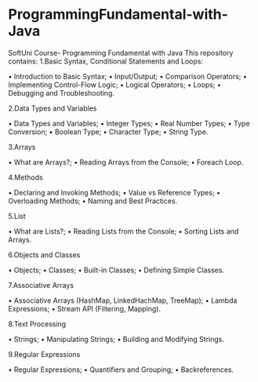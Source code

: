# ProgrammingFundamental-with-Java
SoftUni Course- Programming Fundamental with Java This repository contains: 1.Basic Syntax, Conditional Statements and Loops:

• Introduction to Basic Syntax; • Input/Output; • Comparison Operators; • Implementing Control-Flow Logic; • Logical Operators; • Loops; • Debugging and Troubleshooting.

2.Data Types and Variables

• Data Types and Variables; • Integer Types; • Real Number Types; • Type Conversion; • Boolean Type; • Character Type; • String Type.

3.Arrays

• What are Arrays?; • Reading Arrays from the Console; • Foreach Loop.

4.Methods

• Declaring and Invoking Methods; • Value vs Reference Types; • Overloading Methods; • Naming and Best Practices.

5.List

• What are Lists?; • Reading Lists from the Console; • Sorting Lists and Arrays.

6.Objects and Classes

• Objects;
• Classes;
• Built-in Classes;
• Defining Simple Classes.

7.Associative Arrays

• Associative Arrays (HashMap, LinkedHachMap, TreeMap);
• Lambda Expressions;
• Stream API (Filtering, Mapping).

8.Text Processing

• Strings;
• Manipulating Strings;
• Building and Modifying Strings.

9.Regular Expressions

• Regular Expressions;
• Quantifiers and Grouping;
• Backreferences.
